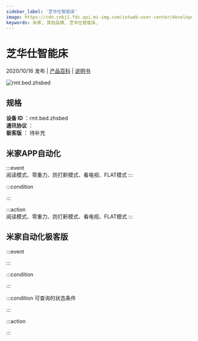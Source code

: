 ```yaml
---
sidebar_label: '芝华仕智能床'
image: https://cdn.cnbj1.fds.api.mi-img.com/iotweb-user-center/developer_1679047808058Pejl6G8v.png?GalaxyAccessKeyId=AKVGLQWBOVIRQ3XLEW&Expires=9223372036854775807&Signature=Rll+RWTrZBOtaxV3pMc6wyBoPVc=
keywords: 米家, 其他品牌, 芝华仕智能床, 
---
```

# 芝华仕智能床

2020/10/16 发布 | [产品百科](https://home.mi.com/webapp/content/baike/product/index.html?model=rmt.bed.zhsbed/) | [说明书](https://home.mi.com/views/introduction.html?model=rmt.bed.zhsbed&region=cn)

![rmt.bed.zhsbed](https://cdn.cnbj1.fds.api.mi-img.com/iotweb-user-center/developer_1679047808058Pejl6G8v.png?GalaxyAccessKeyId=AKVGLQWBOVIRQ3XLEW&Expires=9223372036854775807&Signature=Rll+RWTrZBOtaxV3pMc6wyBoPVc=)

## 规格  
> 
**设备 ID** ：rmt.bed.zhsbed  
**通讯协议** ：  
**极客版**  ： 待补充 


## 米家APP自动化  

:::event  
阅读模式、零重力、防打鼾模式、看电视、FLAT模式
:::

:::condition  

:::

:::action   
阅读模式、零重力、防打鼾模式、看电视、FLAT模式
:::

## 米家自动化极客版  

:::event  

:::

:::condition  

:::

:::condition 可查询的状态条件  

:::

:::action  

:::

        
